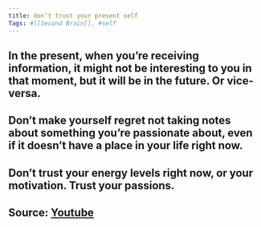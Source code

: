 ```yaml
---
title: don’t trust your present self
Tags: #[[Second Brain]], #self
---
```


## In the present, when you’re receiving information, it might not be interesting to you in that moment, but it will be in the future. Or vice-versa.
## Don’t make yourself regret not taking notes about something you’re passionate about, even if it doesn’t have a place in your life right now.
## Don’t trust your energy levels right now, or your motivation. Trust your passions.
## Source: [Youtube](https://youtu.be/96pSnIo4nDg)